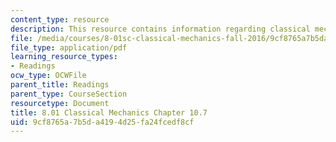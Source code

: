 ```yaml
---
content_type: resource
description: This resource contains information regarding classical mechanics.
file: /media/courses/8-01sc-classical-mechanics-fall-2016/9cf8765a7b5da4194d25fa24fcedf8cf_MIT8_01F16_chapter10.7.pdf
file_type: application/pdf
learning_resource_types:
- Readings
ocw_type: OCWFile
parent_title: Readings
parent_type: CourseSection
resourcetype: Document
title: 8.01 Classical Mechanics Chapter 10.7
uid: 9cf8765a-7b5d-a419-4d25-fa24fcedf8cf
---
```

